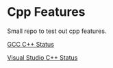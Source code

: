 # Cpp Features
Small repo to test out cpp features.

[GCC C++ Status](https://gcc.gnu.org/projects/cxx-status.html)

[Visual Studio C++ Status](https://docs.microsoft.com/en-us/cpp/visual-cpp-language-conformance)
